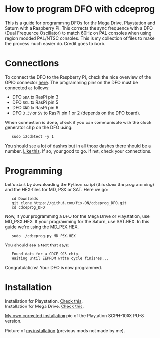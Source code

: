 # How to program DFO with cdceprog
This is a guide for programming DFOs for the Mega Drive, Playstation and Saturn with a Raspberry Pi. This corrects the sync frequence with a DFO (Dual Frequence Oscillator) to match 60Hz on PAL consoles when using region modded PAL/NTSC consoles. This is my collection of files to make the process much easier do. Credit goes to ikorb. 

# Connections

To connect the DFO to the Raspberry Pi, check the nice overview of the
GPIO connector [here](http://pi.gadgetoid.com/pinout). The programming
pins on the DFO must be connected as follows:

* DFO `SDA` to RasPi pin 3
* DFO `SCL` to RasPi pin 5
* DFO `GND` to RasPi pin 6
* DFO `3.3V` or `5V` to RasPi pin 1 or 2 (depends on the DFO board).

When connection is done, check if you can communicate with the clock generator chip on the DFO using:

       sudo i2cdetect -y 1

You should see a lot of dashes but in all those dashes there should be a number. [Like this](https://lh3.googleusercontent.com/a_tGdSa3VDv70SZUX8pBk3JYfTwxvivDkqDmNHTE_eoHsUaEfkLwutUSrhtNkMlRlNb3_yKA2tN6Wyzj8NT0abgotpBu9qsyMpTpNp2FjEySThF0hWop8WraXeFAZ0QJiEp1OZL8utQ=w2400). If so, your good to go. If not, check your connections.

# Programming

Let's start by downloading the Python script (this does the programming) and the HEX-files for MD, PSX or SAT.
Here we go:

       cd Downloads
       git clone https://github.com/fix-ON/cdceprog_DFO.git
       cd cdceprog_DFO
       
Now, if your programming a DFO for the Mega Drive or Playstation, use MD_PSX.HEX.
If your programming for the Saturn, use SAT.HEX.
In this guide we're using the MD_PSX.HEX.

       sudo ./cdceprog.py MD_PSX.HEX 
       
You should see a text that says: 

       Found data for a CDCE 913 chip.
       Waiting until EEPROM write cycle finishes...
       
Congratulations! 
Your DFO is now programmed.

# Installation
       
Installation for Playstation. [Check this](https://www.consolesunleashed.com/guides/sony-playstation-dual-frequency-oscillator-install-guide/).
<br>Installation for Mega Drive. [Check this](https://www.consolesunleashed.com/guides/sony-playstation-dual-frequency-oscillator-install-guide/).

[My own corrected installation](https://lh3.googleusercontent.com/YM1fPKKGZmAsZ23TLTULbut0lwdu7vYrq3Oe_t-7z9aZYnW7kQdPS30FKhKIY_Z4Xth14he5_4DSMkzZdRePHbivP_WVnAIu9CCfXsZncvz31CIxwi5SFzW7G0Sq5I7l-KcyscL1HO0=w2400) pic of the Playtation SCPH-100X PU-8 version. 

Picture of [my installation](https://lh3.googleusercontent.com/yA1KRLiw6e9q29PxjYsE2boe5n0g3t3T99dDg1JlJhc2YcsBoSy-kkWRHj08fb8A3P_q4zZzKag11orBf0PaYURxHIdjlMMwspfZJojBVSPcbiEr0oOo8DOR_08zUR4Pe34DS7nPWgM=w2400) (previous mods not made by me).
 












